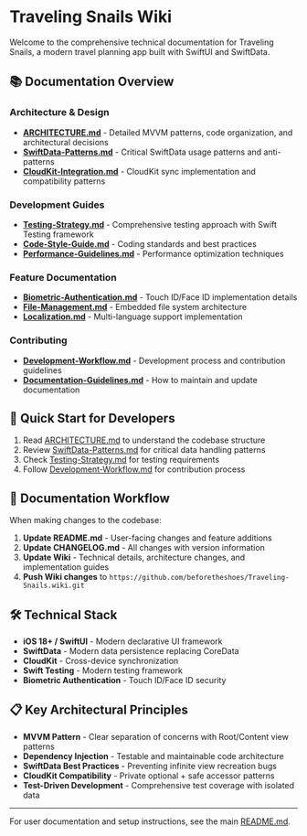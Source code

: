 # Traveling Snails Wiki

Welcome to the comprehensive technical documentation for Traveling Snails, a modern travel planning app built with SwiftUI and SwiftData.

## 📚 Documentation Overview

### Architecture & Design
- **[ARCHITECTURE.md](ARCHITECTURE.md)** - Detailed MVVM patterns, code organization, and architectural decisions
- **[SwiftData-Patterns.md](SwiftData-Patterns.md)** - Critical SwiftData usage patterns and anti-patterns
- **[CloudKit-Integration.md](CloudKit-Integration.md)** - CloudKit sync implementation and compatibility patterns

### Development Guides
- **[Testing-Strategy.md](Testing-Strategy.md)** - Comprehensive testing approach with Swift Testing framework
- **[Code-Style-Guide.md](Code-Style-Guide.md)** - Coding standards and best practices
- **[Performance-Guidelines.md](Performance-Guidelines.md)** - Performance optimization techniques

### Feature Documentation
- **[Biometric-Authentication.md](Biometric-Authentication.md)** - Touch ID/Face ID implementation details
- **[File-Management.md](File-Management.md)** - Embedded file system architecture
- **[Localization.md](Localization.md)** - Multi-language support implementation

### Contributing
- **[Development-Workflow.md](Development-Workflow.md)** - Development process and contribution guidelines
- **[Documentation-Guidelines.md](Documentation-Guidelines.md)** - How to maintain and update documentation

## 🚀 Quick Start for Developers

1. Read [ARCHITECTURE.md](ARCHITECTURE.md) to understand the codebase structure
2. Review [SwiftData-Patterns.md](SwiftData-Patterns.md) for critical data handling patterns
3. Check [Testing-Strategy.md](Testing-Strategy.md) for testing requirements
4. Follow [Development-Workflow.md](Development-Workflow.md) for contribution process

## 🔄 Documentation Workflow

When making changes to the codebase:

1. **Update README.md** - User-facing changes and feature additions
2. **Update CHANGELOG.md** - All changes with version information
3. **Update Wiki** - Technical details, architecture changes, and implementation guides
4. **Push Wiki changes** to `https://github.com/beforetheshoes/Traveling-Snails.wiki.git`

## 🛠️ Technical Stack

- **iOS 18+ / SwiftUI** - Modern declarative UI framework
- **SwiftData** - Modern data persistence replacing CoreData
- **CloudKit** - Cross-device synchronization
- **Swift Testing** - Modern testing framework
- **Biometric Authentication** - Touch ID/Face ID security

## 📋 Key Architectural Principles

- **MVVM Pattern** - Clear separation of concerns with Root/Content view patterns
- **Dependency Injection** - Testable and maintainable code architecture
- **SwiftData Best Practices** - Preventing infinite view recreation bugs
- **CloudKit Compatibility** - Private optional + safe accessor patterns
- **Test-Driven Development** - Comprehensive test coverage with isolated data

---

For user documentation and setup instructions, see the main [README.md](../README.md).